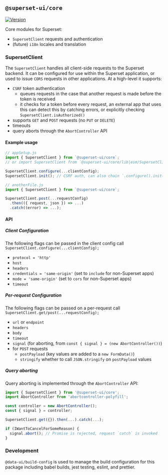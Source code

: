 ## `@superset-ui/core`

[![Version](https://img.shields.io/npm/v/@superset-ui/core.svg?style=flat)](https://img.shields.io/npm/v/@superset-ui/core.svg?style=flat)

Core modules for Superset:

- `SupersetClient` requests and authentication
- (future) `i18n` locales and translation

### SupersetClient

The `SupersetClient` handles all client-side requests to the Superset backend. It can be configured
for use within the Superset application, or used to issue `CORS` requests in other applications. At
a high-level it supports:

- `CSRF` token authentication
  - queues requests in the case that another request is made before the token is received
  - it checks for a token before every request, an external app that uses this can detect this by
    catching errors, or explicitly checking `SupersetClient.isAuthorized()`
- supports `GET` and `POST` requests (no `PUT` or `DELETE`)
- timeouts
- query aborts through the `AbortController` API

#### Example usage

```javascript
// appSetup.js
import { SupersetClient } from `@superset-ui/core`;
// or import SupersetClient from `@superset-ui/core/lib|esm/SupersetClient`;

SupersetClient.configure(...clientConfig);
SupersetClient.init(); // CSRF auth, can also chain `.configure().init();

// anotherFile.js
import { SupersetClient } from `@superset-ui/core`;

SupersetClient.post(...requestConfig)
  .then(({ request, json }) => ...)
  .catch((error) => ...);
```

#### API

##### Client Configuration

The following flags can be passed in the client config call
`SupersetClient.configure(...clientConfig);`

- `protocol = 'http'`
- `host`
- `headers`
- `credentials = 'same-origin'` (set to `include` for non-Superset apps)
- `mode = 'same-origin'` (set to `cors` for non-Superset apps)
- `timeout`

##### Per-request Configuration

The following flags can be passed on a per-request call `SupersetClient.get/post(...requestConfig);`

- `url` or `endpoint`
- `headers`
- `body`
- `timeout`
- `signal` (for aborting, from `const { signal } = (new AbortController())`)
- for `POST` requests
  - `postPayload` (key values are added to a `new FormData()`)
  - `stringify` whether to call `JSON.stringify` on `postPayload` values

##### Query aborting

Query aborting is implemented through the `AbortController` API:

```javascript
import { SupersetClient } from '@superset-ui/core';
import AbortController from 'abortcontroller-polyfill';

const controller = new AbortController();
const { signal } = controller;

SupersetClient.get({}).then(...).catch(...);

if (IWantToCancelForSomeReason) {
  signal.abort(); // Promise is rejected, request `catch` is invoked
}
```

### Development

`@data-ui/build-config` is used to manage the build configuration for this package including babel
builds, jest testing, eslint, and prettier.
